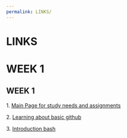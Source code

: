 ```yaml
---
permalink: LINKS/
---
```


# LINKS
# WEEK 1
<h2>WEEK 1</h2>
<p>1. <a href="https://os.vlsm.org/"">Main Page for study needs and assignments</a></p>
<p>2. <a href="https://www.hostinger.co.id/tutorial/cara-menggunakan-github-perintah-dasar-github"> Learning about basic github</a></p>
<p>3. <a href="https://www.javatpoint.com/bash">Introduction bash</a></p>


